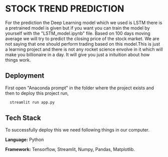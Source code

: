 
# STOCK TREND PREDICTION

For the prediction the Deep Learning model which we used is LSTM there is a pretrained model is given but if you want you can train the model by yourself with the "LSTM_model.ipynb" file. Based on 100 days moving average we will try to predict the closing price of the stock market. We are not saying that one should perform trading based on this model.This is just a learning project and there is not any rocket science envolve in it which will make you billionaire in a day. It will give you just a inituition about how things work.


## Deployment

First open "Anaconda prompt" in the folder where the project exists and then to deploy this project run,

```bash
  streamlit run app.py
```


## Tech Stack

To successfully deploy this we need following things in our computer.

**Language:** Python

**Framework:** Tensorflow, Streamlit, Numpy, Pandas, Matplotlib.


